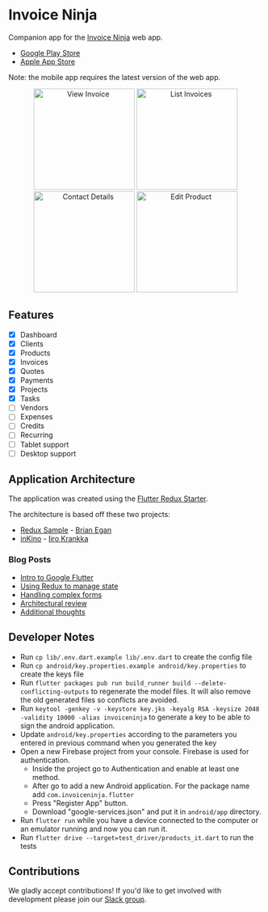 # Invoice Ninja

Companion app for the [Invoice Ninja](https://github.com/invoiceninja/invoiceninja) web app.

- [Google Play Store](https://play.google.com/store/apps/details?id=com.invoiceninja.flutter)
- [Apple App Store](https://itunes.apple.com/us/app/invoice-ninja/id1435514417?ls=1&mt=8)

Note: the mobile app requires the latest version of the web app.

<p align="center">
    <img src="https://github.com/invoiceninja/flutter-mobile/blob/master/samples/screenshots/screenshot_01.png" alt="View Invoice" width="200"/>
    <img src="https://github.com/invoiceninja/flutter-mobile/blob/master/samples/screenshots/screenshot_02.png" alt="List Invoices" width="200"/>
    <img src="https://github.com/invoiceninja/flutter-mobile/blob/master/samples/screenshots/screenshot_03.png" alt="Contact Details" width="200"/>
    <img src="https://github.com/invoiceninja/flutter-mobile/blob/master/samples/screenshots/screenshot_04.png" alt="Edit Product" width="200"/>
</p>

## Features

- [x] Dashboard
- [x] Clients
- [x] Products
- [x] Invoices
- [x] Quotes
- [x] Payments
- [x] Projects
- [x] Tasks
- [ ] Vendors
- [ ] Expenses
- [ ] Credits
- [ ] Recurring
- [ ] Tablet support
- [ ] Desktop support

## Application Architecture

The application was created using the [Flutter Redux Starter](https://github.com/hillelcoren/flutter-redux-starter).

The architecture is based off these two projects:

- [Redux Sample](https://github.com/brianegan/flutter_architecture_samples/tree/master/example/redux) - [Brian Egan](https://twitter.com/brianegan)
- [inKino](https://github.com/roughike/inKino) - [Iiro Krankka](https://twitter.com/koorankka)

### Blog Posts
- [Intro to Google Flutter](https://hillelcoren.com/2018/05/18/flutter-is-darts-killer-app/)
- [Using Redux to manage state](https://hillelcoren.com/2018/06/01/building-a-large-flutter-app-with-redux/)
- [Handling complex forms](https://hillelcoren.com/2018/06/18/flutter-using-redux-to-manage-complex-forms-with-multiple-tabs-and-relationships/)
- [Architectural review](https://hillelcoren.com/2018/08/10/an-architectural-review-of-the-invoice-ninja-flutter-app/)
- [Additional thoughts](https://hillelcoren.com/2018/08/24/ongoing-adventures-with-flutter-and-redux/)

## Developer Notes
- Run `cp lib/.env.dart.example lib/.env.dart` to create the config file
- Run `cp android/key.properties.example android/key.properties` to create the keys file
- Run `flutter packages pub run build_runner build --delete-conflicting-outputs` to regenerate the model files. It will also remove the old generated files so conflicts are avoided.
- Run `keytool -genkey -v -keystore key.jks -keyalg RSA -keysize 2048 -validity 10000 -alias invoiceninja` to generate a key to be able to sign the android application.
- Update `android/key.properties` according to the parameters you entered in previous command when you generated the key 
- Open a new Firebase project from your console. Firebase is used for authentication.
    - Inside the project go to Authentication and enable at least one method.
    - After go to add a new Android application. For the package name add `com.invoiceninja.flutter`
    - Press "Register App" button.
    - Download "google-services.json" and put it in `android/app` directory.
- Run `flutter run` while you have a device connected to the computer or an emulator running and now you can run it.    
- Run `flutter drive --target=test_driver/products_it.dart` to run the tests
    
## Contributions

We gladly accept contributions! If you'd like to get involved with development please join our [Slack group](http://slack.invoiceninja.com/).